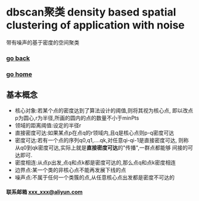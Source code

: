 # dbscan聚类 density based spatial clustering of application with noise
带有噪声的基于密度的空间聚类
### [go back](/x2q/algorithm/algorithm)      
### [go home](/x2q)    
## 基本概念
+ 核心对象:若某个点的密度达到了算法设计的阈值,则将其视为核心点,
即以改点p为圆心,r为半径,所画的圆内的点的数量不小于minPts
+ 领域的距离阈值:设定的半径r
+ 直接密度可达:如果某点p在点q的r领域内,且q是核心点则p-q密度可达
+ 密度可达:若有一个点的序列q0,q1,....qk,对任意qi-qi-1是直接密度可达,
则称从q0到qk密度可达,实际上就是**直接密度可达**的"传播",一群点都能够
间接的可达即可.
+ 密度相连:从点p出发,点q和点k都是密度可达的,那么点q和点k密度相连
+ 边界点:某一个类的非核心点不能再发展下线的点
+ 噪声点:不属于任何一个类簇的点,从任意核心点出发都是密度不可达的



#### 联系邮箱 xxx_xxx@aliyun.com